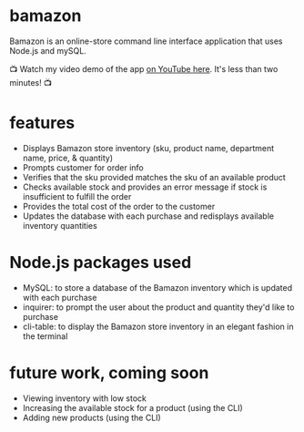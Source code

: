 # bamazon
Bamazon is an online-store command line interface application that uses Node.js and mySQL.

:tv: Watch my video demo of the app [on YouTube here](https://youtu.be/5ejw0vY9WKw). It's less than two minutes! :tv:

# features
* Displays Bamazon store inventory (sku, product name, department name, price, & quantity)
* Prompts customer for order info
* Verifies that the sku provided matches the sku of an available product
* Checks available stock and provides an error message if stock is insufficient to fulfill the order
* Provides the total cost of the order to the customer
* Updates the database with each purchase and redisplays available inventory quantities

# Node.js packages used
* MySQL: to store a database of the Bamazon inventory which is updated with each purchase
* inquirer: to prompt the user about the product and quantity they'd like to purchase
* cli-table: to display the Bamazon store inventory in an elegant fashion in the terminal

# future work, coming soon
* Viewing inventory with low stock
* Increasing the available stock for a product (using the CLI)
* Adding new products (using the CLI)
